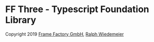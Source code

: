 # FF Three - Typescript Foundation Library

Copyright 2019 [Frame Factory GmbH](https://framefactory.ch), [Ralph Wiedemeier](https://about.me/ralphw)  
